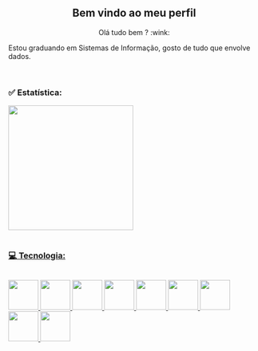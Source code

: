 <h2 align="center"> Bem vindo ao meu perfil </h2>
<p align="center">Olá tudo bem ? :wink:</p>
<p>Estou graduando em Sistemas de Informação, gosto de tudo que envolve dados.  </p>
</br>

### :white_check_mark: Estatística:
<div>
<a href="https://github.com/MariaNatiele">
<img height="250em" src="https://github-readme-stats.vercel.app/api/top-langs/?username=MariaNatiele&layout=compact&langs_count=7&theme=dark"/>
</div>
       

</br>

### :computer: Tecnologia:
</br>
<div>
  <img src="https://cdn.jsdelivr.net/gh/devicons/devicon/icons/mysql/mysql-original.svg" width="60" height="60"/> 
  <img src="https://cdn.jsdelivr.net/gh/devicons/devicon/icons/mongodb/mongodb-original.svg"  width="60" height="60"/>
  <img src="https://cdn.jsdelivr.net/gh/devicons/devicon/icons/python/python-original-wordmark.svg" width="60" height="60"/>
  <img src="https://cdn.jsdelivr.net/gh/devicons/devicon/icons/javascript/javascript-original.svg" width="60" height="60" />
  <img src="https://cdn.jsdelivr.net/gh/devicons/devicon/icons/html5/html5-plain-wordmark.svg" width="60" height="60"> 
  <img src="https://cdn.jsdelivr.net/gh/devicons/devicon/icons/css3/css3-plain-wordmark.svg" width="60" height="60" />
  <img src="https://cdn.jsdelivr.net/gh/devicons/devicon/icons/jupyter/jupyter-original.svg" width="60" height="60" />
  <img src="https://cdn.jsdelivr.net/gh/devicons/devicon/icons/kaggle/kaggle-original.svg"  width="60" height="60" />
  <img src="https://cdn.jsdelivr.net/gh/devicons/devicon/icons/pandas/pandas-original.svg"  width="60" height="60" />
                    
</div>         
</br>

       







